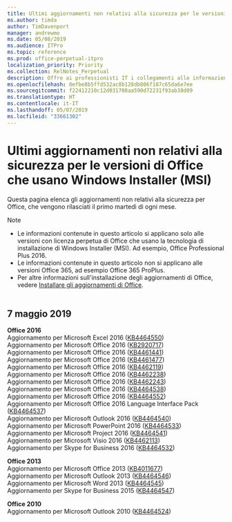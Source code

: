 ```yaml
---
title: Ultimi aggiornamenti non relativi alla sicurezza per le versioni di Office che usano Windows Installer (MSI)
ms.author: timda
author: TimDavenport
manager: andrewmo
ms.date: 05/08/2019
ms.audience: ITPro
ms.topic: reference
ms.prod: office-perpetual-itpro
localization_priority: Priority
ms.collection: RelNotes_Perpetual
description: Offre ai professionisti IT i collegamenti alle informazioni sugli aggiornamenti più recenti non relativi alla sicurezza delle versioni con licenza perpetua di Office 2016, Office 2013 e Office 2010
ms.openlocfilehash: 0efbe8b5ffd532ac8b128db806f187c65da6e7ee
ms.sourcegitcommit: f22412210c12d031708aa590d72231f93ab38d09
ms.translationtype: HT
ms.contentlocale: it-IT
ms.lasthandoff: 05/07/2019
ms.locfileid: "33661302"
---
```

# <a name="latest-non-security-updates-for-versions-of-office-that-use-windows-installer-msi"></a>Ultimi aggiornamenti non relativi alla sicurezza per le versioni di Office che usano Windows Installer (MSI)

Questa pagina elenca gli aggiornamenti non relativi alla sicurezza per Office, che vengono rilasciati il primo martedì di ogni mese.

> [!NOTE]
> - Le informazioni contenute in questo articolo si applicano solo alle versioni con licenza perpetua di Office che usano la tecnologia di installazione di Windows Installer (MSI). Ad esempio, Office Professional Plus 2016.
> - Le informazioni contenute in questo articolo non si applicano alle versioni Office 365, ad esempio Office 365 ProPlus.
> - Per altre informazioni sull'installazione degli aggiornamenti di Office, vedere [Installare gli aggiornamenti di Office](https://support.office.com/article/2ab296f3-7f03-43a2-8e50-46de917611c5).
<br/><br/>

## <a name="may-7-2019"></a>7 maggio 2019

**Office 2016**<br/>
Aggiornamento per Microsoft Excel 2016 ([KB4464550](https://support.microsoft.com/help/4464550))<br/>
Aggiornamento per Microsoft Office 2016 ([KB2920717](https://support.microsoft.com/help/2920717))<br/>
Aggiornamento per Microsoft Office 2016 ([KB4461441](https://support.microsoft.com/help/4461441))<br/>
Aggiornamento per Microsoft Office 2016 ([KB4461477](https://support.microsoft.com/help/4461477))<br/>
Aggiornamento per Microsoft Office 2016 ([KB4462119](https://support.microsoft.com/help/4462119))<br/>
Aggiornamento per Microsoft Office 2016 ([KB4462238](https://support.microsoft.com/help/4462238))<br/>
Aggiornamento per Microsoft Office 2016 ([KB4462243](https://support.microsoft.com/help/4462243))<br/>
Aggiornamento per Microsoft Office 2016 ([KB4464538](https://support.microsoft.com/help/4464538))<br/>
Aggiornamento per Microsoft Office 2016 ([KB4464552](https://support.microsoft.com/help/4464552))<br/>
Aggiornamento per Microsoft Office 2016 Language Interface Pack ([KB4464537](https://support.microsoft.com/help/4464537))<br/>
Aggiornamento per Microsoft Outlook 2016 ([KB4464540](https://support.microsoft.com/help/4464540))<br/>
Aggiornamento per Microsoft PowerPoint 2016 ([KB4464533](https://support.microsoft.com/help/4464533))<br/>
Aggiornamento per Microsoft Project 2016 ([KB4464541](https://support.microsoft.com/help/4464541))<br/>
Aggiornamento per Microsoft Visio 2016 ([KB4462113](https://support.microsoft.com/help/4462113))<br/>
Aggiornamento per Skype for Business 2016 ([KB4464532](https://support.microsoft.com/help/4464532))<br/>

**Office 2013**<br/>
Aggiornamento per Microsoft Office 2013 ([KB4011677](https://support.microsoft.com/help/4011677))<br/>
Aggiornamento per Microsoft Outlook 2013 ([KB4464546](https://support.microsoft.com/help/4464546))<br/>
Aggiornamento per Microsoft Word 2013 ([KB4464545](https://support.microsoft.com/help/4464545))<br/>
Aggiornamento per Skype for Business 2015 ([KB4464547](https://support.microsoft.com/help/4464547))<br/>

**Office 2010**<br/>
Aggiornamento per Microsoft Outlook 2010 ([KB4464524](https://support.microsoft.com/help/4464524))